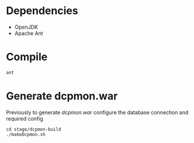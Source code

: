 # Dependencies

- OpenJDK
- Apache Ant

# Compile

```bash
ant
```

# Generate dcpmon.war

Previously to generate *dcpmon.war* configure the database connection and required config

```
cd stage/dcpmon-build
./makeDcpmon.sh
```

